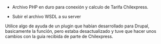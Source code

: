 - Archivo PHP en duro para conexión y calculo de Tarifa Chilexpress.

- Subir el archivo WSDL a su server

Utilice algo de ayuda de un plugin que habían desarrollado para Drupal, basicamente la función, pero estaba desactualizado y tuve que hacer unos cambios con la guia recibida de parte de Chilexpress.
